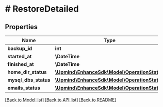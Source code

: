 # # RestoreDetailed

## Properties

Name | Type | Description | Notes
------------ | ------------- | ------------- | -------------
**backup_id** | **int** |  |
**started_at** | **\DateTime** |  |
**finished_at** | **\DateTime** |  | [optional]
**home_dir_status** | [**\Upmind\EnhanceSdk\Model\OperationStatus**](OperationStatus.md) |  | [optional]
**mysql_dbs_status** | [**\Upmind\EnhanceSdk\Model\OperationStatus**](OperationStatus.md) |  | [optional]
**emails_status** | [**\Upmind\EnhanceSdk\Model\OperationStatus**](OperationStatus.md) |  | [optional]

[[Back to Model list]](../../README.md#models) [[Back to API list]](../../README.md#endpoints) [[Back to README]](../../README.md)
